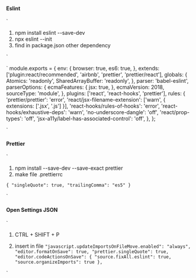 #### Eslint

`

1. npm install eslint --save-dev
2. npx eslint --init
3. find in package.json other dependency

`

`
module.exports = {
env: {
browser: true,
es6: true,
},
extends: ['plugin:react/recommended', 'airbnb', 'prettier', 'prettier/react'],
globals: {
Atomics: 'readonly',
SharedArrayBuffer: 'readonly',
},
parser: 'babel-eslint',
parserOptions: {
ecmaFeatures: {
jsx: true,
},
ecmaVersion: 2018,
sourceType: 'module',
},
plugins: ['react', 'react-hooks', 'prettier'],
rules: {
'prettier/prettier': 'error',
'react/jsx-filename-extension': ['warn', { extensions: ['.jsx', '.js'] }],
'react-hooks/rules-of-hooks': 'error',
'react-hooks/exhaustive-deps': 'warn',
'no-underscore-dangle': 'off',
'react/prop-types': 'off',
'jsx-a11y/label-has-associated-control': 'off',
},
};

`

#### Prettier

`

1.  npm install --save-dev --save-exact prettier
2.  make file .prettierrc

`{ "singleQuote": true, "trailingComma": "es5" }`

`

#### Open Settings JSON

`

1. CTRL + SHIFT + P

2. insert in file
   `"javascript.updateImportsOnFileMove.enabled": "always", "editor.formatOnSave": true, "prettier.singleQuote": true, "editor.codeActionsOnSave": { "source.fixAll.eslint": true, "source.organizeImports": true },`

`
